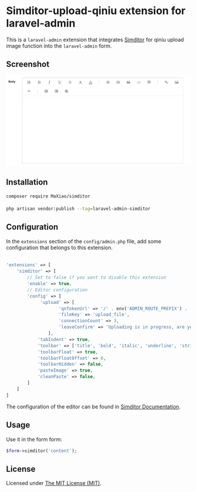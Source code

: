 # Simditor-upload-qiniu extension for laravel-admin


This is a `laravel-admin` extension that integrates [Simditor](https://github.com/mycolorway/simditor) for qiniu upload image function into the `laravel-admin` form.
## Screenshot

<img alt="simditor" src="https://raw.githubusercontent.com/maxiao64/simditor/master/review.jpg">

## Installation

```bash
composer require MaXiao/simditor

php artisan vendor:publish --tag=laravel-admin-simditor
```

## Configuration

In the `extensions` section of the `config/admin.php` file, add some configuration that belongs to this extension.
```php

'extensions' => [
    'simditor' => [
        // Set to false if you want to disable this extension
        'enable' => true,
        // Editor configuration
        'config' => [
             'upload' => [
                    'qnTokenUrl' => '/' . env('ADMIN_ROUTE_PREFIX') . '/api/getQnToken', // 获取七牛配置项的接口
                    'fileKey' => 'upload_file',
                    'connectionCount' => 3,
                    'leaveConfirm' => 'Uploading is in progress, are you sure to leave this page?'
                ],
            'tabIndent' => true,
            'toolbar' => ['title', 'bold', 'italic', 'underline', 'strikethrough', 'fontScale', 'color', '|', 'ol', 'ul', 'blockquote', 'code', 'table', '|', 'link', 'image', 'hr', '|', 'indent', 'outdent', 'alignment'],
            'toolbarFloat' => true,
            'toolbarFloatOffset' => 0,
            'toolbarHidden' => false,
            'pasteImage' => true,
            'cleanPaste' => false,
        ]
    ]
]
```

The configuration of the editor can be found in [Simditor Documentation](https://simditor.tower.im/docs/doc-usage.html).

## Usage

Use it in the form form:
```php
$form->simditor('content');
```

License
------------
Licensed under [The MIT License (MIT)](LICENSE).
